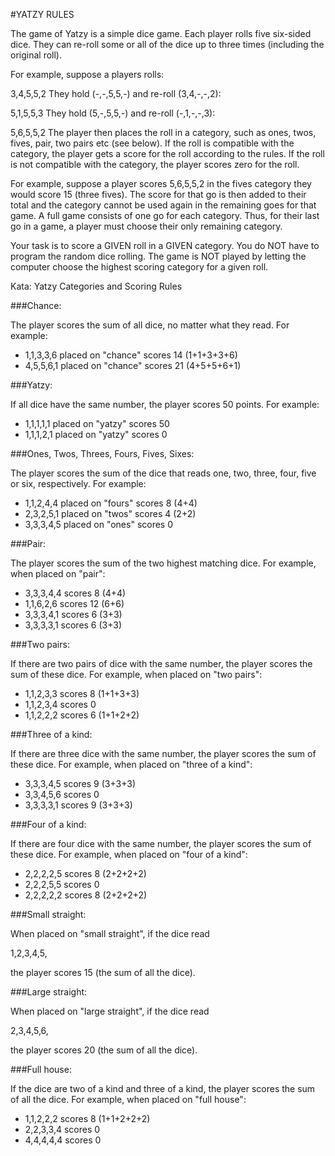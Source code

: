 #YATZY RULES

The game of Yatzy is a simple dice game. Each player rolls five six-sided dice. They can re-roll some or all of the dice up to three times (including the original roll).

For example, suppose a players rolls:

3,4,5,5,2
They hold (-,-,5,5,-) and re-roll (3,4,-,-,2):

5,1,5,5,3
They hold (5,-,5,5,-) and re-roll (-,1,-,-,3):

5,6,5,5,2
The player then places the roll in a category, such as ones, twos, fives, pair, two pairs etc (see below). If the roll is compatible with the category, the player gets a score for the roll according to the rules. If the roll is not compatible with the category, the player scores zero for the roll.

For example, suppose a player scores 5,6,5,5,2 in the fives category they would score 15 (three fives). The score for that go is then added to their total and the category cannot be used again in the remaining goes for that game. A full game consists of one go for each category. Thus, for their last go in a game, a player must choose their only remaining category.

Your task is to score a GIVEN roll in a GIVEN category. You do NOT have to program the random dice rolling. The game is NOT played by letting the computer choose the highest scoring category for a given roll.

Kata: Yatzy Categories and Scoring Rules

###Chance:

The player scores the sum of all dice, no matter what they read. For example:

* 1,1,3,3,6 placed on "chance" scores 14 (1+1+3+3+6)
* 4,5,5,6,1 placed on "chance" scores 21 (4+5+5+6+1)

###Yatzy:

If all dice have the same number, the player scores 50 points. For example:

* 1,1,1,1,1 placed on "yatzy" scores 50
* 1,1,1,2,1 placed on "yatzy" scores 0

###Ones, Twos, Threes, Fours, Fives, Sixes:

The player scores the sum of the dice that reads one, two, three, four, five or six, respectively. For example:

* 1,1,2,4,4 placed on "fours" scores 8 (4+4)
* 2,3,2,5,1 placed on "twos" scores 4 (2+2)
* 3,3,3,4,5 placed on "ones" scores 0

###Pair:

The player scores the sum of the two highest matching dice. For example, when placed on "pair":

* 3,3,3,4,4 scores 8 (4+4)
* 1,1,6,2,6 scores 12 (6+6)
* 3,3,3,4,1 scores 6 (3+3)
* 3,3,3,3,1 scores 6 (3+3)

###Two pairs:

If there are two pairs of dice with the same number, the player scores the sum of these dice. For example, when placed on "two pairs":

* 1,1,2,3,3 scores 8 (1+1+3+3)
* 1,1,2,3,4 scores 0
* 1,1,2,2,2 scores 6 (1+1+2+2)

###Three of a kind:

If there are three dice with the same number, the player scores the sum of these dice. For example, when placed on "three of a kind":

* 3,3,3,4,5 scores 9 (3+3+3)
* 3,3,4,5,6 scores 0
* 3,3,3,3,1 scores 9 (3+3+3)

###Four of a kind:

If there are four dice with the same number, the player scores the sum of these dice. For example, when placed on "four of a kind":

* 2,2,2,2,5 scores 8 (2+2+2+2)
* 2,2,2,5,5 scores 0
* 2,2,2,2,2 scores 8 (2+2+2+2)

###Small straight:

When placed on "small straight", if the dice read

1,2,3,4,5,

the player scores 15 (the sum of all the dice).

###Large straight:

When placed on "large straight", if the dice read

2,3,4,5,6,

the player scores 20 (the sum of all the dice).

###Full house:

If the dice are two of a kind and three of a kind, the player scores the sum of all the dice. For example, when placed on "full house":

* 1,1,2,2,2 scores 8 (1+1+2+2+2)
* 2,2,3,3,4 scores 0
* 4,4,4,4,4 scores 0